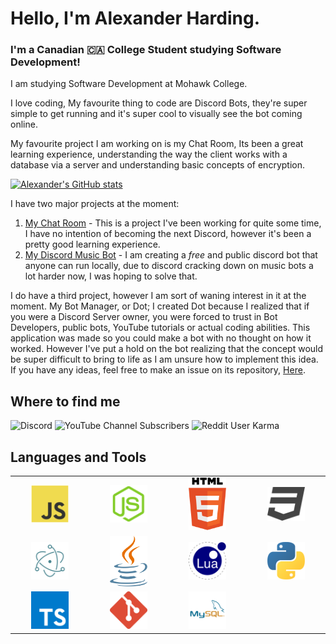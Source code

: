 # Hello, I'm Alexander Harding.
### I'm a Canadian 🇨🇦 College Student studying Software Development!

I am studying Software Development at Mohawk College.

I love coding, My favourite thing to code are Discord Bots, they're super simple to get running and it's super cool to visually see the bot coming online.

My favourite project I am working on is my Chat Room, Its been a great learning experience, understanding the way the client works with a database via a server and understanding basic concepts of encryption.

[![Alexander's GitHub stats](https://github-readme-stats.vercel.app/api?username=BackwardsUser)](https://github.com/BackwardsUser)

I have two major projects at the moment:
1. [My Chat Room](https://github.com/BackwardsUser/Basic-Chat-Room) - This is a project I've been working for quite some time, I have no intention of becoming the next Discord, however it's been a pretty good learning experience.
2. [My Discord Music Bot](https://github.com/BackwardsUser/RadioBot) - I am creating a *free* and public discord bot that anyone can run locally, due to discord cracking down on music bots a lot harder now, I was hoping to solve that.

I do have a third project, however I am sort of waning interest in it at the moment. My Bot Manager, or Dot; I created Dot because I realized that if you were a Discord Server owner, you were forced to trust in Bot Developers, public bots, YouTube tutorials or actual coding abilities. This application was made so you could make a bot with no thought on how it worked. However I've put a hold on the bot realizing that the concept would be super difficult to bring to life as I am unsure how to implement this idea. If you have any ideas, feel free to make an issue on its repository, [Here](https://github.com/BackwardsUser/Dot-Bot-Manager/issues).

## Where to find me
![Discord](https://img.shields.io/discord/1037779805376098356?color=%235865F2&style=flat-square)
![YouTube Channel Subscribers](https://img.shields.io/youtube/channel/subscribers/UC0PlE5BpxH_A_g0q5XqrrNw?color=%23ff0000&style=flat-square)
![Reddit User Karma](https://img.shields.io/reddit/user-karma/combined/Backwards_User__?color=%23ff4500&style=flat-square)

## Languages and Tools
<table width="100">
<tr>
    <td align="center" width="190">
        <img src="./assets/images/javascript.svg" alt="JS" width="60">
    </td>
    <td align="center" width="190">
        <img src="./assets/images/node-js.svg" alt="NJS" width="60">
    </td>
    <td align="center" width="190">
        <img src="./assets/images/html.svg" alt="HTML" width="60">
    </td>
    <td align="center" width="190">
        <img src="./assets/images/css.svg" alt="CSS" width="60">
    </td> 
</tr>
<tr>
    <td align="center" width="190">
        <img src="./assets/images/electron.svg" alt="electron" width="60">
    </td>
    <td align="center" width="190">
        <img src="./assets/images/java.svg" alt="Java" width="60">
    </td>
    <td align="center" width="190">
        <img src="./assets/images/lua.svg" alt="lua" width="60">
    </td>
    <td align="center" width="190">
        <img src="./assets/images/python.svg" alt="PY" width="60">
    </td>
</tr>
<tr>
    <td align="center" width="190">
        <img src="./assets/images/typescript.svg" alt="TS" width="60">
    </td>
    <td align="center" width="190">
        <img src="./assets/images/git.svg" alt="git" width="60">
    </td>
    <td align="center" width="190">
        <img src="./assets/images/mysql.svg" alt="mysql" width="60">
    </td>
    <td align="center" width="190">
        <img src="" alt="" width="60">
    </td>
</tr>
</table>
